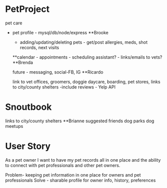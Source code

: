 # PetProject

pet care
 - pet profile - mysql/db/node/express    **Brooke
    - adding/updating/deleting pets - get/post
            allergies, meds, shot records, next visits
    
    
    
    **calendar - appointments - scheduling assistant? - links/emails to vets? **Brenda
    
    
    future - messaging, social-FB, IG  **Ricardo

    link to vet offices, groomers, doggie daycare, boarding, pet stores, links to city/county shelters
        -include reviews - Yelp API


# Snoutbook
links to city/county shelters   **Brianne
suggested friends
dog parks
dog meetups

# User Story
As a pet owner I want to have my pet records all in one place and the ability to connect with pet professionals and other pet owners. 

Problem- keeping pet information in one place for owners and pet professionals
Solve - sharable profile for owner info, history, preferences